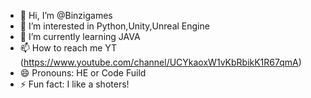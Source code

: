 - 👋 Hi, I’m @Binzigames
- 👀 I’m interested in Python,Unity,Unreal Engine
- 🌱 I’m currently learning JAVA
- 📫 How to reach me YT (https://www.youtube.com/channel/UCYkaoxW1vKbRbikK1R67qmA)
- 😄 Pronouns: HE or Code Fuild
- ⚡ Fun fact: I like a shoters!

<!---
Binzigames/Binzigames is a ✨ special ✨ repository because its `README.md` (this file) appears on your GitHub profile.
You can click the Preview link to take a look at your changes.
--->
